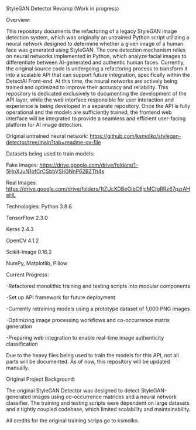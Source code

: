 StyleGAN Detector Revamp (Work in progress)

Overview:

This repository documents the refactoring of a legacy StyleGAN image detection system, which was originally an untrained Python script utilizing a neural network designed to determine whether a given image of a human face was generated using StyleGAN. The core detection mechanism relies on neural networks implemented in Python, which analyze facial images to differentiate between AI-generated and authentic human faces. Currently, the original source code is undergoing a refactoring process to transform it into a scalable API that can support future integration, specifically within the DetectAI Front-end. At this time, the neural networks are actively being trained and optimized to improve their accuracy and reliability. This repository is dedicated exclusively to documenting the development of the API layer, while the web interface responsible for user interaction and experience is being developed in a separate repository. Once the API is fully operational and the models are sufficiently trained, the frontend web interface will be integrated to provide a seamless and efficient user-facing platform for AI image detection.

Original untrained neural network: https://github.com/ksmolko/stylegan-detector/tree/main?tab=readme-ov-file

Datasets being used to train models:

Fake Images: https://drive.google.com/drive/folders/1-5HnXJuN1ofCrCSbbVSH3NnP62BZTh4s 

Real Images: https://drive.google.com/drive/folders/1tZUcXDBeOibC6jcMCtgRRz67pzrAHeHL


Technologies:
Python 3.8.6

TensorFlow 2.3.0

Keras 2.4.3

OpenCV 4.1.2

Scikit-Image 0.16.2

NumPy, Matplotlib, Pillow


Current Progress:

 -Refactored monolithic training and testing scripts into modular components
 
 -Set up API framework for future deployment
 
 -Currently retraining models using a prototype dataset of 1,000 PNG images
 
 -Optimizing image processing workflows and co-occurrence matrix generation
 
 -Preparing web integration to enable real-time image authenticity classification
 
Due to the heavy files being used to train the models for this API, not all parts will be documented. As of now, this repository will be updated manually.   


Original Project Background:

The original StyleGAN Detector was designed to detect StyleGAN-generated images using co-occurrence matrices and a neural network classifier. The training and testing scripts were dependent on large datasets and a tightly coupled codebase, which limited scalability and maintainability.


All credits for the original training scrips go to ksmolko.
